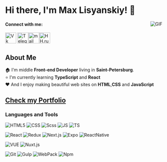 # Hi there, I'm **Max Lisyanskiy**! 👋

<img align="right" alt="GIF"  src="https://media.giphy.com/media/l0MYzwTebntNEii4M/giphy.gif" />

#### Connect with me:
<a href="https://vk.com/maxlisyanskiy" target="_blank"><img height="35px" src="https://camo.githubusercontent.com/26be819fcce90f75668efeb7a432b969dcc35a1e4478149c3fcd48fda5b457c3/68747470733a2f2f6564656e742e6769746875622e696f2f537570657254696e7949636f6e732f696d616765732f7376672f766b2e737667" alt="Vk"></a>   <a href="https://t.me/MaxLisyanskiy" target="_blank"><img height="35px" src="https://camo.githubusercontent.com/f4b401dd7cd9b7840fd31acafd49e151a80e4c9600bf219934461b96dd98e013/68747470733a2f2f6564656e742e6769746875622e696f2f537570657254696e7949636f6e732f696d616765732f7376672f74656c656772616d2e737667" alt="Telegram"></a><a href="mailto:max_lisyanskiy@mail.ru" target="_blank"><img height="35px" src="https://camo.githubusercontent.com/4a3dd8d10a27c272fd04b2ce8ed1a130606f95ea6a76b5e19ce8b642faa18c27/68747470733a2f2f6564656e742e6769746875622e696f2f537570657254696e7949636f6e732f696d616765732f7376672f676d61696c2e737667" alt="mail"></a><a href="https://spb.hh.ru/resume/61a2d302ff07fe62460039ed1f554542734272" target="_blank"><img height="35px" src="https://play-lh.googleusercontent.com/YpAV7Q-ZJhI5tzFk_wEX-7-x2BydtnCtFTVUrmq0zAO6jLCLA4nNcfem3p_Pyowg9w" alt="HH.ru" ></a>  

## About Me
🏠 I'm middle **Front-end Developer**  living in **Saint-Petersburg**.   
⭐  I'm currently learning **TypeScript** and **React**   
❤️ And I enjoy making  beautiful web sites on **HTML**,**CSS** and **JavaScript** 

## [Check my Portfolio](https://maxlisyanskiy.github.io/portfolio/)

### Languages and Tools    
![HTML5](https://img.shields.io/badge/-HTML5-090909?style=plastic&logo=html5)
![CSS](https://img.shields.io/badge/-CSS-090909?style=plastic&logo=css3)
![Scss](https://img.shields.io/badge/-Scss-090909?style=plastic&logo=Sass)
![JS](https://img.shields.io/badge/-JS-090909?style=plastic&logo=javascript)
![TS](https://img.shields.io/badge/-TS-090909?style=plastic&logo=TypeScript) 

![React](https://img.shields.io/badge/-React-090909?style=plastic&logo=react)
![Redux](https://img.shields.io/badge/-Redux-090909?style=plastic&logo=Redux)
![Next.js](https://img.shields.io/badge/-Next.js-090909?style=plastic&logo=Next.js)
![Expo](https://img.shields.io/badge/-Expo-090909?style=plastic&logo=Expo)
![ReactNative](https://img.shields.io/badge/-ReactNative-090909?style=plastic&logo=React)

![VUE](https://img.shields.io/badge/-Vue-090909?style=plastic&logo=vue.js) 
![Nuxt.js](https://img.shields.io/badge/-Nuxt.js-090909?style=plastic&logo=Nuxt.js) 

![Git](https://img.shields.io/badge/-Git-090909?style=plastic&logo=git)
![Gulp](https://img.shields.io/badge/-Gulp-090909?style=plastic&logo=gulp)
![WebPack](https://img.shields.io/badge/-WebPack-090909?style=plastic&logo=webpack)
![Npm](https://img.shields.io/badge/-NPM-090909?style=plastic&logo=npm)


<!-- ## Stats
![Max's GitHub stats](https://github-readme-stats.vercel.app/api?username=MaxLisyanskiy&show_icons=true&theme=radical) 
![Top Langs](https://github-readme-stats.vercel.app/api/top-langs/?username=MaxLisyanskiy&layout=compact&theme=radical) -->
